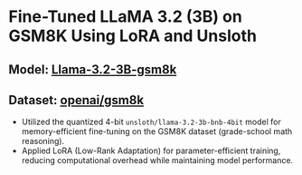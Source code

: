 # Fine-Tuned LLaMA 3.2 (3B) on GSM8K Using LoRA and Unsloth
## Model: [Llama-3.2-3B-gsm8k](https://huggingface.co/adarsh09singh/Llama-3.2-3B-gsm8k)
## Dataset: [openai/gsm8k](https://huggingface.co/datasets/openai/gsm8k)

- Utilized the quantized 4-bit `unsloth/llama-3.2-3b-bnb-4bit` model for memory-efficient fine-tuning on the GSM8K dataset (grade-school math reasoning).
- Applied LoRA (Low-Rank Adaptation) for parameter-efficient training, reducing computational overhead while maintaining model performance.




